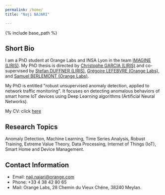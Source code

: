 ```yaml
---
permalink: /home/
title: "Naji NAJARI"

---
```


{% include base_path %}

Short Bio
------
I am a PhD student at Orange Labs and INSA Lyon in the team [IMAGINE (LIRIS)](https://liris.cnrs.fr/equipe/imagine). My PhD thesis is directed by [Christophe GARCIA (LIRIS)](https://christophegarciafr.wixsite.com/home-page/) and co-supervised by [Stefan DUFFNER (LIRIS)](http://u0016403263.user.hosting-agency.de/), [Grégoire LEFEBVRE (Orange Labs)](https://sites.google.com/site/gregoirelefebvre2/), and [Samuel BERLEMONT (Orange Labs)](https://dblp.org/pid/134/0509.html). 

My PhD is entitled "robust unsupervised anomaly detection, applied to network traffic monitoring". It focuses on detecting anomalous behaviors of smart home IoT devices using Deep Learning algorithms (Artificial Neural Networks).

My CV: click [here](https://naji-najari.github.io/cv.pdf)


Research Topics
------
Anomaly Detection, Machine Learning, Time Series Analysis, Robust Training, Extreme Value Theory, Data Processing, Internet of Things (IoT), Smart Home and Device Management.


Contact Information
------
* Email: naji.najari@orange.com
* Phone: +33 4 38 42 80 65
* Mail: Orange Labs, 28 Chemin du Vieux Chêne, 38240 Meylan.

